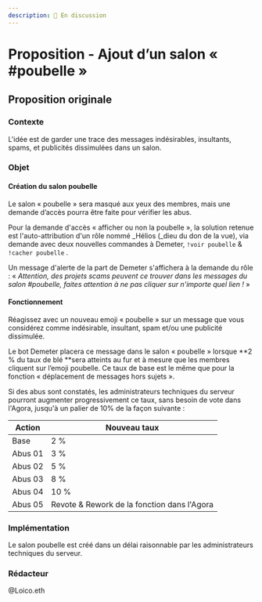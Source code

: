 ```yaml
---
description: 💬 En discussion
---
```


# Proposition - Ajout d’un salon « #poubelle »

## **Proposition originale**

### Contexte

L'idée est de garder une trace des messages indésirables, insultants, spams, et publicités dissimulées dans un salon.

### Objet

#### Création du salon poubelle

Le salon « poubelle » sera masqué aux yeux des membres, mais une demande d’accès pourra être faite pour vérifier les abus.

Pour la demande d'accès « afficher ou non la poubelle », la solution retenue est l'auto-attribution d'un rôle nommé _Hélios (_dieu du don de la vue), via demande avec deux nouvelles commandes à Demeter, `!voir poubelle` & `!cacher poubelle` .&#x20;

Un message d'alerte de la part de Demeter s'affichera à la demande du rôle : « _Attention, des projets scams peuvent ce trouver dans les messages du salon #poubelle, faites attention à ne pas cliquer sur n'importe quel lien !_ »

#### Fonctionnement

Réagissez avec un nouveau emoji « poubelle » sur un message que vous considérez comme indésirable, insultant, spam et/ou une publicité dissimulée.&#x20;

Le bot Demeter placera ce message dans le salon « poubelle » lorsque **2 % du taux de blé **sera atteints au fur et à mesure que les membres cliquent sur l’emoji poubelle. Ce taux de base est le même que pour la fonction « déplacement de messages hors sujets ».&#x20;

Si des abus sont constatés, les administrateurs techniques du serveur pourront augmenter progressivement ce taux, sans besoin de vote dans l'Agora, jusqu'à un palier de 10% de la façon suivante :

| Action   | Nouveau taux                                |
| -------- | ------------------------------------------- |
| Base     | 2 %                                         |
| Abus 01  | 3 %                                         |
| Abus 02  | 5 %                                         |
| Abus 03  | 8 %                                         |
| Abus 04  | 10 %                                        |
| Abus 05  | Revote & Rework de la fonction dans l'Agora |

### Implémentation

Le salon poubelle est créé dans un délai raisonnable par les administrateurs techniques du serveur.

### Rédacteur

@Loico.eth
